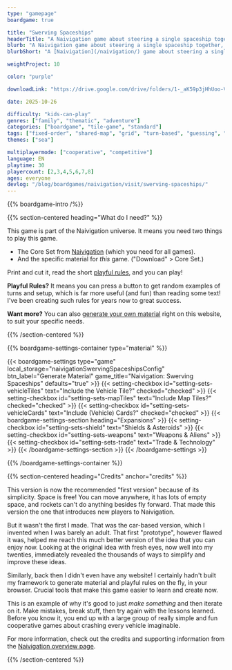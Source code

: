 ```yaml
---
type: "gamepage"
boardgame: true

title: "Swerving Spaceships"
headerTitle: "A Naivigation game about steering a single spaceship together"
blurb: "A Naivigation game about steering a single spaceship together, visiting planets and dodging asteroids."
blurbShort: "A [Naivigation](/naivigation/) game about steering a single spaceship together, visiting planets and dodging asteroids."

weightProject: 10

color: "purple"

downloadLink: "https://drive.google.com/drive/folders/1-_aK59p3jHhUoo-V-9SuQXs89Fmj6Z5T"

date: 2025-10-26

difficulty: "kids-can-play"
genres: ["family", "thematic", "adventure"]
categories: ["boardgame", "tile-game", "standard"]
tags: ["fixed-order", "shared-map", "grid", "turn-based", "guessing", "bias", "variable-setup", "orientation", "set-collection", "high-score"]
themes: ["sea"]

multiplayermode: ["cooperative", "competitive"]
language: EN
playtime: 30
playercount: [2,3,4,5,6,7,8]
ages: everyone
devlog: "/blog/boardgames/naivigation/visit/swerving-spaceships/"
---
```


{{% boardgame-intro /%}}

{{% section-centered heading="What do I need?" %}}

This game is part of the Naivigation universe. It means you need two things to play this game.

* The Core Set from [Naivigation](/naivigation/) (which you need for all games).
* And the specific material for _this_ game. ("Download" > Core Set.)

Print and cut it, read the short [playful rules](rules), and you can play!

**Playful Rules?** It means you can press a button to get random examples of turns and setup, which is far more useful (and fun) than reading some text! I've been creating such rules for years now to great success.

**Want more?** You can also [generate your own material](#material) right on this website, to suit your specific needs.

{{% /section-centered %}}

{{% boardgame-settings-container type="material" %}}

{{< boardgame-settings type="game" local_storage="naivigationSwervingSpaceshipsConfig" btn_label="Generate Material" game_title="Naivigation: Swerving Spaceships" defaults="true" >}}
  {{< setting-checkbox id="setting-sets-vehicleTiles" text="Include the Vehicle Tile?" checked="checked" >}}
  {{< setting-checkbox id="setting-sets-mapTiles" text="Include Map Tiles?" checked="checked" >}}
  {{< setting-checkbox id="setting-sets-vehicleCards" text="Include (Vehicle) Cards?" checked="checked" >}}
  {{< boardgame-settings-section heading="Expansions" >}}
    {{< setting-checkbox id="setting-sets-shield" text="Shields & Asteroids" >}}
    {{< setting-checkbox id="setting-sets-weapons" text="Weapons & Aliens" >}}
    {{< setting-checkbox id="setting-sets-trade" text="Trade & Technology" >}}
  {{< /boardgame-settings-section >}}
{{< /boardgame-settings >}}

{{% /boardgame-settings-container %}}

{{% section-centered heading="Credits" anchor="credits" %}}

This version is now the recommended "first version" because of its simplicity. Space is free! You can move anywhere, it has lots of empty space, and rockets can't do anything besides fly forward. That made this version the one that introduces new players to Naivigation.

But it wasn't the first I made. That was the car-based version, which I invented when I was barely an adult. That first "prototype", however flawed it was, helped me reach this much better version of the idea that you can enjoy now. Looking at the original idea with fresh eyes, now well into my twenties, immediately revealed the thousands of ways to simplify and improve these ideas.

Similarly, back then I didn't even have any website! I certainly hadn't built my framework to generate material and playful rules on the fly, in your browser. Crucial tools that make this game easier to learn and create now.

This is an example of why it's good to just _make something_ and then iterate on it. Make mistakes, break stuff, then try again with the lessons learned. Before you know it, you end up with a large group of really simple and fun cooperative games about crashing every vehicle imaginable.

For more information, check out the credits and supporting information from the [Naivigation overview page](/naivigation/).

{{% /section-centered %}}